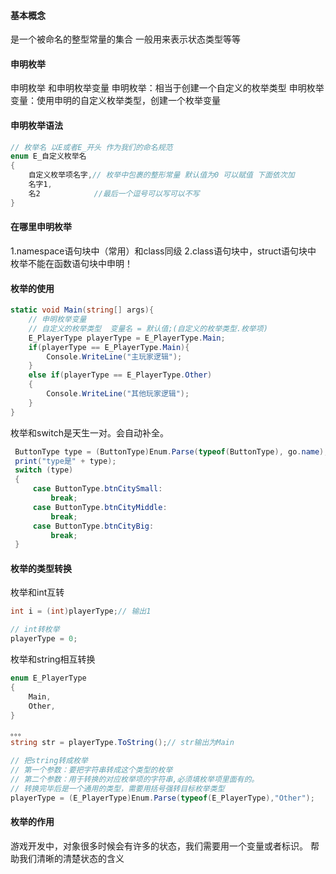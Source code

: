 #### 基本概念
是一个被命名的整型常量的集合
一般用来表示状态类型等等
#### 申明枚举
申明枚举 和申明枚举变量
申明枚举：相当于创建一个自定义的枚举类型
申明枚举变量：使用申明的自定义枚举类型，创建一个枚举变量

#### 申明枚举语法
```C#
// 枚举名 以E或者E_开头 作为我们的命名规范
enum E_自定义枚举名
{
	自定义枚举项名字,// 枚举中包裹的整形常量 默认值为0 可以赋值 下面依次加
	名字1,
	名2            //最后一个逗号可以写可以不写
}
```

#### 在哪里申明枚举
1.namespace语句块中（常用）和class同级
2.class语句块中，struct语句块中
枚举不能在函数语句块中申明！
#### 枚举的使用
```C#
static void Main(string[] args){
	// 申明枚举变量
	// 自定义的枚举类型  变量名 = 默认值;(自定义的枚举类型.枚举项)
	E_PlayerType playerType = E_PlayerType.Main;
	if(playerType == E_PlayerType.Main){
		Console.WriteLine("主玩家逻辑");
	}
	else if(playerType == E_PlayerType.Other)
	{
		Console.WriteLine("其他玩家逻辑");
	}
}
```
枚举和switch是天生一对。会自动补全。
```C#
 ButtonType type = (ButtonType)Enum.Parse(typeof(ButtonType), go.name);
 print("type是" + type);
 switch (type)
 {
     case ButtonType.btnCitySmall:        
         break;
     case ButtonType.btnCityMiddle:
         break;
     case ButtonType.btnCityBig:
         break;
 }
```
#### 枚举的类型转换
枚举和int互转
```C#
int i = (int)playerType;// 输出1

// int转枚举
playerType = 0;
```
枚举和string相互转换
```C#
enum E_PlayerType
{
	Main,
	Other,
}

。。。
string str = playerType.ToString();// str输出为Main

// 把string转成枚举
// 第一个参数：要把字符串转成这个类型的枚举
// 第二个参数：用于转换的对应枚举项的字符串,必须填枚举项里面有的。
// 转换完毕后是一个通用的类型，需要用括号强转目标枚举类型
playerType = (E_PlayerType)Enum.Parse(typeof(E_PlayerType),"Other");
```
#### 枚举的作用
游戏开发中，对象很多时候会有许多的状态，我们需要用一个变量或者标识。
帮助我们清晰的清楚状态的含义
